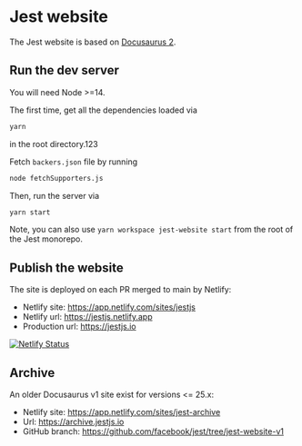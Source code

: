 # Jest website

The Jest website is based on [Docusaurus 2](http://docusaurus.io/).

## Run the dev server

You will need Node >=14.

The first time, get all the dependencies loaded via

```bash
yarn
```

in the root directory.123

Fetch `backers.json` file by running

```bash
node fetchSupporters.js
```

Then, run the server via

```bash
yarn start
```

Note, you can also use `yarn workspace jest-website start` from the root of the Jest monorepo.

## Publish the website

The site is deployed on each PR merged to main by Netlify:

- Netlify site: https://app.netlify.com/sites/jestjs
- Netlify url: https://jestjs.netlify.app
- Production url: https://jestjs.io

[![Netlify Status](https://api.netlify.com/api/v1/badges/4570042d-b147-40fd-84fc-3bfd63639af7/deploy-status)](https://app.netlify.com/sites/jestjs/deploys)

## Archive

An older Docusaurus v1 site exist for versions <= 25.x:

- Netlify site: https://app.netlify.com/sites/jest-archive
- Url: https://archive.jestjs.io
- GitHub branch: https://github.com/facebook/jest/tree/jest-website-v1
